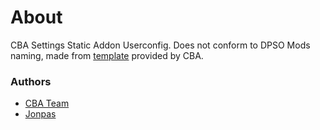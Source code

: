 # About

CBA Settings Static Addon Userconfig. Does not conform to DPSO Mods naming, made from [template](https://github.com/CBATeam/CBA_A3/tree/master/template/cba_settings_userconfig) provided by CBA.

### Authors

- [CBA Team](http://github.com/CBATeam/CBA_A3)
- [Jonpas](http://github.com/jonpas)
